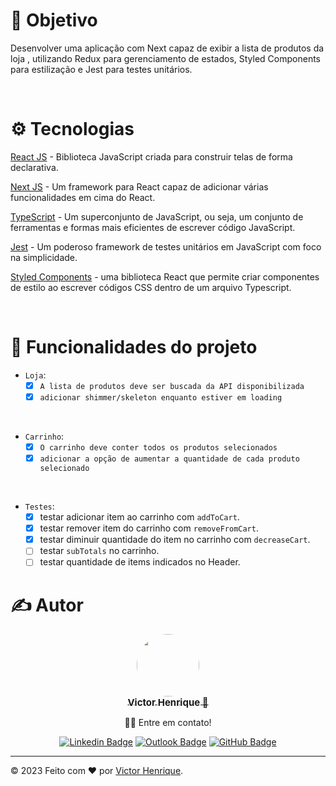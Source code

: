 # 🎯 Objetivo

Desenvolver uma aplicação com Next capaz de exibir a lista de produtos da loja ,
utilizando Redux para gerenciamento de estados, Styled Components para
estilização e Jest para testes unitários.

<br>

# ⚙️ Tecnologias

[React JS](https://pt-br.reactjs.org/) - Biblioteca JavaScript criada para construir telas de forma declarativa.

[Next JS](https://nextjs.org/") - Um framework para React capaz de adicionar
várias funcionalidades em cima do React.

[TypeScript](https://www.typescriptlang.org/) - Um superconjunto de JavaScript, ou seja, um conjunto de ferramentas e formas mais eficientes de escrever código JavaScript.

[Jest](https://jestjs.io/pt-BR/) - Um poderoso framework de testes unitários em JavaScript com foco na simplicidade.

[Styled Components](https://styled-components.com/docs) - uma biblioteca React
que permite criar componentes de estilo ao escrever códigos CSS dentro de um arquivo Typescript.

 <br>

# 🔨 Funcionalidades do projeto

- `Loja`:
  - [x] `A lista de produtos deve ser buscada da API disponibilizada`
  - [x] `adicionar shimmer/skeleton enquanto estiver em loading`

<br>
  
  * `Carrinho`: 
    - [x] `O carrinho deve conter todos os produtos selecionados`
    - [x] `adicionar a opção de aumentar a quantidade de cada produto selecionado`

<br>

- `Testes`:
  - [x] testar adicionar item ao carrinho com `addToCart`.
  - [x] testar remover item do carrinho com `removeFromCart`.
  - [x] testar diminuir quantidade do item no carrinho com `decreaseCart`.
  - [ ] testar `subTotals` no carrinho.
  - [ ] testar quantidade de items indicados no Header.

# ✍️ Autor

<div  align="center">

<a href="https://github.com/victorhenriqu3">
 <img style="border-radius: 50%;" src="https://avatars1.githubusercontent.com/u/43153097?s=460&u=7bf4669221e468b47e54f44d58498507abd71b91&v=4" width="100px;" alt=""/>
 <br />
 <sub><b style="font-size: 15px;">Victor Henrique 🚀</b></sub></a>

👋🏽 Entre em contato!

[![Linkedin Badge](https://img.shields.io/badge/Victor_Henrique-blue?style=flat&logo=Linkedin&logoColor=white&link=https://www.linkedin.com/in/victor-henrique-monteiro-lima/)](https://www.linkedin.com/in/victorhenriqu3/)
[![Outlook Badge](https://img.shields.io/badge/-Outlook-0078D4?style=flat-square&logo=Microsoft-Outlook&logoColor=white&link=mailto:victorhenriqu3@outlook.com)](mailto:victorhenriqu3@outlook.com)
[![GitHub Badge](https://img.shields.io/static/v1?label=Github&message=victorhenriqu3&color=fff&style=square&logo=Github)](https://github.com/victorhenriqu3)

</div>

---

&copy; 2023 Feito com ❤️ por [Victor Henrique](https://github.com/victorhenriqu3).
